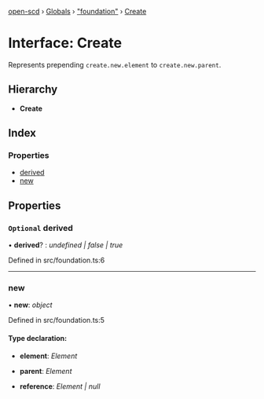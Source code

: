 [open-scd](../README.md) › [Globals](../globals.md) › ["foundation"](../modules/_foundation_.md) › [Create](_foundation_.create.md)

# Interface: Create

Represents prepending `create.new.element` to `create.new.parent`.

## Hierarchy

* **Create**

## Index

### Properties

* [derived](_foundation_.create.md#optional-derived)
* [new](_foundation_.create.md#new)

## Properties

### `Optional` derived

• **derived**? : *undefined | false | true*

Defined in src/foundation.ts:6

___

###  new

• **new**: *object*

Defined in src/foundation.ts:5

#### Type declaration:

* **element**: *Element*

* **parent**: *Element*

* **reference**: *Element | null*
